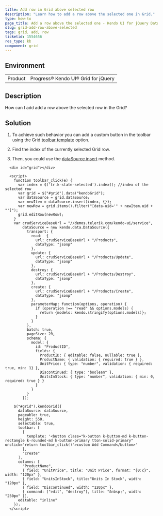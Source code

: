 ```yaml
---
title: Add row in Grid above selected row
description: "Learn how to add a row above the selected one in Grid."
type: how-to
page_title: Add a row above the selected one - Kendo UI for jQuery Data Grid
slug: grid-add-row-above-selected
tags: grid, add, row
ticketid: 1554656
res_type: kb
component: grid
---
```


## Environment

<table>
 <tr>
  <td>Product</td>
  <td>Progress® Kendo UI® Grid for jQuery</td> 
 </tr>
</table>

## Description

How can I add add a row above the selected row in the Grid?

## Solution

1. To achieve such behavior you can add a custom button in the toolbar using the Grid [toolbar template](/api/javascript/ui/grid/configuration/toolbar.template) option.

2. Find the index of the currently selected Grid row.

3. Then, you could use the [dataSource insert](/api/javascript/data/datasource/methods/insert) method. 

```dojo
  <div id="grid"></div>

  <script>
    function toolbar_click(e) {
      var index = $('tr.k-state-selected').index(); //index of the selected row
      var grid = $("#grid").data("kendoGrid");
      var dataSource = grid.dataSource;
      var newItem = dataSource.insert(index, {});
      var newRow = grid.items().filter("[data-uid='" + newItem.uid + "']");
      grid.editRow(newRow);
    }
    var crudServiceBaseUrl = "//demos.telerik.com/kendo-ui/service",
        dataSource = new kendo.data.DataSource({
          transport: {
            read:  {
              url: crudServiceBaseUrl + "/Products",
              dataType: "jsonp"
            },
            update: {
              url: crudServiceBaseUrl + "/Products/Update",
              dataType: "jsonp"
            },
            destroy: {
              url: crudServiceBaseUrl + "/Products/Destroy",
              dataType: "jsonp"
            },
            create: {
              url: crudServiceBaseUrl + "/Products/Create",
              dataType: "jsonp"
            },
            parameterMap: function(options, operation) {
              if (operation !== "read" && options.models) {
                return {models: kendo.stringify(options.models)};
              }
            }
          },
          batch: true,
          pageSize: 20,
          schema: {
            model: {
              id: "ProductID",
              fields: {
                ProductID: { editable: false, nullable: true },
                ProductName: { validation: { required: true } },
                UnitPrice: { type: "number", validation: { required: true, min: 1} },
                Discontinued: { type: "boolean" },
                UnitsInStock: { type: "number", validation: { min: 0, required: true } }
              }
            }
          }
        });

    $("#grid").kendoGrid({
      dataSource: dataSource,
      pageable: true,
      height: 550,
      selectable: true,
      toolbar: [
        {
          template: '<button class="k-button k-button-md k-button-rectangle k-rounded-md k-button-primary tton-solid-primary" onclick="return toolbar_click()">custom Add Command</button>'
        },
        "create"
      ],
      columns: [
        "ProductName",
        { field: "UnitPrice", title: "Unit Price", format: "{0:c}", width: "120px" },
        { field: "UnitsInStock", title:"Units In Stock", width: "120px" },
        { field: "Discontinued", width: "120px" },
        { command: ["edit", "destroy"], title: "&nbsp;", width: "250px" }],
      editable: "inline"
    });
  </script>
```
